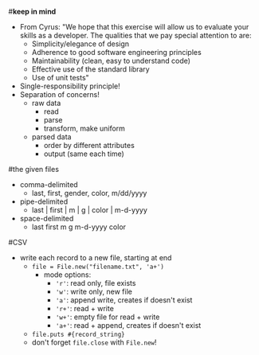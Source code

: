 #**keep in mind**
* From Cyrus: "We hope that this exercise will allow us to evaluate your skills as a developer. The qualities that we pay special attention to are:
    * Simplicity/elegance of design
    * Adherence to good software engineering principles
    * Maintainability (clean, easy to understand code)
    * Effective use of the standard library
    * Use of unit tests"
* Single-responsibility principle!
* Separation of concerns!
    * raw data
        * read
        * parse
        * transform, make uniform
    * parsed data
        * order by different attributes
        * output (same each time)

#the given files
* comma-delimited
    * last, first, gender, color, m/dd/yyyy
* pipe-delimited
    * last | first | m | g | color | m-d-yyyy
* space-delimited
    * last first m g m-d-yyyy color

#CSV
* write each record to a new file, starting at end
    * `file = File.new("filename.txt", 'a+')`
        * mode options:
            * `'r'`: read only, file exists
            * `'w'`: write only, new file
            * `'a'`: append write, creates if doesn't exist
            * `'r+'`: read + write
            * `'w+'`: empty file for read + write
            * `'a+'`: read + append, creates if doesn't exist
    * `file.puts #{record_string}`
    * don't forget `file.close` with `File.new`!
